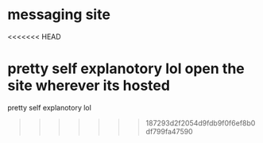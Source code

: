 # messaging site
<<<<<<< HEAD

pretty self explanotory lol
open the site wherever its hosted
=======
pretty self explanotory lol
>>>>>>> 187293d2f2054d9fdb9f0f6ef8b0df799fa47590
